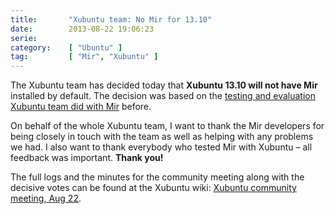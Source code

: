 ```yaml
---
title:       "Xubuntu team: No Mir for 13.10"
date:        2013-08-22 19:06:23
serie:       
category:    [ "Ubuntu" ]
tag:         [ "Mir", "Xubuntu" ]
---
```


The Xubuntu team has decided today that **Xubuntu 13.10 will not have Mir** installed by default. The decision was based on the [testing and evaluation Xubuntu team did with Mir](http://open.knome.fi/2013/08/07/dont-panic-the-state-of-xubuntu-and-mir/ "Don’t panic: the state of Xubuntu and Mir") before.

On behalf of the whole Xubuntu team, I want to thank the Mir developers for being closely in touch with the team as well as helping with any problems we had. I also want to thank everybody who tested Mir with Xubuntu – all feedback was important. **Thank you!**

The full logs and the minutes for the community meeting along with the decisive votes can be found at the Xubuntu wiki: [Xubuntu community meeting, Aug 22](https://wiki.ubuntu.com/Xubuntu/Meetings/Archive/Minutes/2013-08-22).

